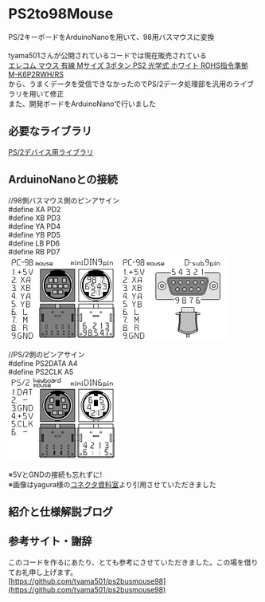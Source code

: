 # PS2to98Mouse
 PS/2キーボードをArduinoNanoを用いて、98用バスマウスに変換<br><br>
 tyama501さんが公開されているコードでは現在販売されている<br>
 [エレコム マウス 有線 Mサイズ 3ボタン PS2 光学式 ホワイト ROHS指令準拠 M-K6P2RWH/RS ](https://amzn.to/3swwrgN)<br>
 から、うまくデータを受信できなかったのでPS/2データ処理部を汎用のライブラリを用いて修正<br>
 また、開発ボードをArduinoNanoで行いました

## 必要なライブラリ
[PS/2デバイス用ライブラリ](https://playground.arduino.cc/ComponentLib/Ps2mouse/)

## ArduinoNanoとの接続
//98側バスマウス側のピンアサイン<br>
#define XA PD2<br>
#define XB PD3<br>
#define YA PD4<br>
#define YB PD5<br>
#define LB PD6<br>
#define RB PD7<br>
![md9_pc98m](/img/md9_pc98m.png)
![ds9_pc98m](/img/ds9_pc98m.png)

//PS/2側のピンアサイン<br>
#define PS2DATA A4<br>
#define PS2CLK A5<br>
![md6_ps2](/img/md6_ps2.png)

※5VとGNDの接続も忘れずに!<br>
※画像はyagura様の[コネクタ資料室](http://nkmm.org/yagura/lib/)より引用させていただきました


## 紹介と仕様解説ブログ
<!-- 
[[PC-98][Arduino]PS/2キーボードをArduinoでPC-98につなげる](https://androiphone.uvs.jp/?p=4066)
-->

## 参考サイト・謝辞
このコードを作るにあたり、とても参考にさせていただきました。この場を借りてお礼申し上げます。<br>
[https://github.com/tyama501/ps2busmouse98](https://github.com/tyama501/ps2busmouse98)

